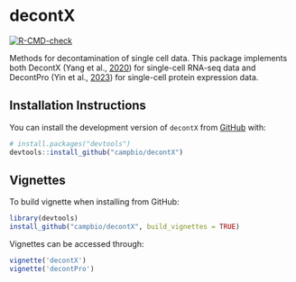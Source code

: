 
<!-- README.md is generated from README.Rmd. Please edit that file -->

# decontX

<!-- badges: start -->

[![R-CMD-check](https://github.com/campbio/decontX/actions/workflows/R-CMD-check.yaml/badge.svg)](https://github.com/campbio/decontX/actions/workflows/R-CMD-check.yaml)
<!-- badges: end -->

Methods for decontamination of single cell data. This package implements
both DecontX (Yang et al.,
[2020](https://genomebiology.biomedcentral.com/articles/10.1186/s13059-020-1950-6))
for single-cell RNA-seq data and DecontPro (Yin et al.,
[2023](https://www.biorxiv.org/content/10.1101/2023.01.27.525964v2)) for
single-cell protein expression data.

## Installation Instructions

You can install the development version of `decontX` from
[GitHub](https://github.com/) with:

``` r
# install.packages("devtools")
devtools::install_github("campbio/decontX")
```

## Vignettes

To build vignette when installing from GitHub:

``` r
library(devtools)
install_github("campbio/decontX", build_vignettes = TRUE)
```

Vignettes can be accessed through:

``` r
vignette('decontX')
vignette('decontPro')
```
